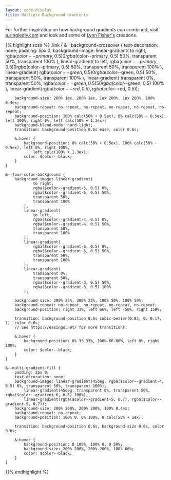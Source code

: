 ```yaml
---
layout: code-display
title: Multiple Background Gradients
---
```


For further inspiration on how background gradients can combined, visit [a.singlediv.com](https://a.singlediv.com/) and look and some of [Lynn Fisher's](https://twitter.com/lynnandtonic) creations.

{% highlight scss %}
.link {
    &--background-crossover {
        text-decoration: none;
        padding: 5px 0;
        background-image: linear-gradient(
                to right,
                rgba($color--primary, 0.5) 0%,
                rgba($color--primary, 0.5) 50%,
                transparent 50%,
                transparent 100%
            ),
            linear-gradient(
                to left,
                rgba($color--primary, 0.5) 0%,
                rgba($color--primary, 0.5) 50%,
                transparent 50%,
                transparent 100%
            ),
            linear-gradient(
                rgba($color--green, 0.5) 0%,
                rgba($color--green, 0.5) 50%,
                transparent 50%,
                transparent 100%
            ),
            linear-gradient(
                transparent 0%,
                transparent 50%,
                rgba($color--green, 0.5) 50%,
                rgba($color--green, 0.5) 100%
            ),
            linear-gradient(rgba($color--red, 0.5), rgba($color--red, 0.5));

        background-size: 200% 1ex, 200% 1ex, 1ex 200%, 1ex 200%, 100% 0.4ex;
        background-repeat: no-repeat, no-repeat, no-repeat, no-repeat, no-repeat;
        background-position: 100% calc(50% + 0.5ex), 0% calc(50% - 0.5ex), left 100%, right 0%, left calc(50% + 1.3ex);
        background-blend-mode: hard-light;
        transition: background-position 0.6s ease, color 0.6s;

        &:hover {
            background-position: 0% calc(50% + 0.5ex), 100% calc(50% - 0.5ex), left 0%, right 100%,
                left calc(100% + 1.3ex);
            color: $color--black;
        }
    }

    &--four-color-background {
        background-image: linear-gradient(
                to right,
                rgba($color--gradient-5, 0.5) 0%,
                rgba($color--gradient-5, 0.5) 50%,
                transparent 50%,
                transparent 100%
            ),
            linear-gradient(
                to left,
                rgba($color--gradient-4, 0.5) 0%,
                rgba($color--gradient-4, 0.5) 50%,
                transparent 50%,
                transparent 100%
            ),
            linear-gradient(
                rgba($color--gradient-6, 0.5) 0%,
                rgba($color--gradient-6, 0.5) 50%,
                transparent 50%,
                transparent 100%
            ),
            linear-gradient(
                transparent 0%,
                transparent 50%,
                rgba($color--gradient-3, 0.5) 50%,
                rgba($color--gradient-3, 0.5) 100%
            );

        background-size: 200% 25%, 200% 25%, 100% 50%, 100% 50%;
        background-repeat: no-repeat, no-repeat, no-repeat, no-repeat;
        background-position: right 33%, left 66%, left -50%, right 150%;

        transition: background-position 0.6s cubic-bezier(0.83, 0, 0.17, 1), color 0.6s;
        // See https://easings.net/ for more transitions.

        &:hover {
            background-position: 0% 33.33%, 100% 66.66%, left 0%, right 100%;
            color: $color--black;
        }
    }

    &--multi-gradient-fill {
        padding: 2px 0;
        text-decoration: none;
        background-image: linear-gradient(45deg, rgba($color--gradient-4, 0.5) 0%, transparent 50%, transparent 100%),
            linear-gradient(45deg, transparent 0%, transparent 50%, rgba($color--gradient-6, 0.5) 100%),
            linear-gradient(rgba($color--gradient-5, 0.7), rgba($color--gradient-5, 0.7));
        background-size: 200% 200%, 200% 200%, 100% 0.4ex;
        background-repeat: no-repeat;
        background-position: 100% 0, 0% 100%, 0 calc(50% + 1ex);

        transition: background-position 0.6s, background-size 0.6s, color 0.6s;

        &:hover {
            background-position: 0 100%, 100% 0, 0 50%;
            background-size: 200% 200%, 200% 200%, 100% 66%;
            color: $color--black;
        }
    }
}{% endhighlight %}
